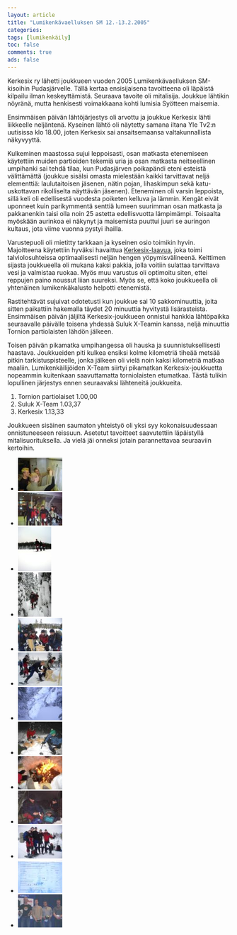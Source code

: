 ```yaml
---
layout: article 
title: "Lumikenkävaelluksen SM 12.-13.2.2005" 
categories: 
tags: [lumikenkäily]
toc: false 
comments: true 
ads: false 
---
```


Kerkesix ry lähetti joukkueen vuoden 2005 Lumikenkävaelluksen
SM-kisoihin Pudasjärvelle. Tällä kertaa ensisijaisena tavoitteena oli
läpäistä kilpailu ilman keskeyttämistä. Seuraava tavoite oli mitalisija.
Joukkue lähtikin nöyränä, mutta henkisesti voimakkaana kohti lumisia
Syötteen maisemia.

Ensimmäisen päivän lähtöjärjestys oli arvottu ja joukkue Kerkesix lähti
liikkeelle neljäntenä. Kyseinen lähtö oli näytetty samana iltana Yle
Tv2:n uutisissa klo 18.00, joten Kerkesix sai ansaitsemaansa
valtakunnallista näkyvyyttä.

Kulkeminen maastossa sujui leppoisasti, osan matkasta etenemiseen
käytettiin muiden partioiden tekemiä uria ja osan matkasta neitseellinen
umpihanki sai tehdä tilaa, kun Pudasjärven poikapändi eteni esteistä
välittämättä (joukkue sisälsi omasta mielestään kaikki tarvittavat neljä
elementtiä: laulutaitoisen jäsenen, nätin pojan, lihaskimpun sekä
katu-uskottavan rikolliselta näyttävän jäsenen). Eteneminen oli varsin
leppoista, sillä keli oli edellisestä vuodesta poiketen kelluva ja
lämmin. Kengät eivät uponneet kuin parikymmentä senttiä lumeen suurimman
osan matkasta ja pakkanenkin taisi olla noin 25 astetta edellisvuotta
lämpimämpi. Toisaalta myöskään aurinkoa ei näkynyt ja maisemista puuttui
juuri se auringon kultaus, jota viime vuonna pystyi ihailla.

Varustepuoli oli mietitty tarkkaan ja kyseinen osio toimikin hyvin.
Majoitteena käytettiin hyväksi havaittua
[Kerkesix-laavua](/kerkesix-laavu/), joka toimi talviolosuhteissa
optimaalisesti neljän hengen yöpymisvälineenä. Keittimen sijasta
joukkueella oli mukana kaksi pakkia, jolla voitiin sulattaa tarvittava
vesi ja valmistaa ruokaa. Myös muu varustus oli optimoitu siten, ettei
reppujen paino noussut liian suureksi. Myös se, että koko joukkueella
oli yhtenäinen lumikenkäkalusto helpotti etenemistä.

Rastitehtävät sujuivat odotetusti kun joukkue sai 10 sakkominuuttia,
joita sitten paikattiin hakemalla täydet 20 minuuttia hyvitystä
lisärasteista. Ensimmäisen päivän jäljiltä Kerkesix-joukkueen onnistui
hankkia lähtöpaikka seuraavalle päivälle toisena yhdessä Suluk X-Teamin
kanssa, neljä minuuttia Tornion partiolaisten lähdön jälkeen.

Toisen päivän pikamatka umpihangessa oli hauska ja suunnistuksellisesti
haastava. Joukkueiden piti kulkea ensiksi kolme kilometriä tiheää metsää
pitkin tarkistuspisteelle, jonka jälkeen oli vielä noin kaksi kilometriä
matkaa maaliin. Lumikenkäilijöiden X-Team siirtyi pikamatkan
Kerkesix-joukkuetta nopeammin kuitenkaan saavuttamatta torniolaisten
etumatkaa. Tästä tulikin lopullinen järjestys ennen seuraavaksi
lähteneitä joukkueita.

1.  Tornion partiolaiset 1.00,00
2.  Suluk X-Team 1.03,37
3.  Kerkesix 1.13,33

Joukkueen sisäinen saumaton yhteistyö oli yksi syy kokonaisuudessaan
onnistuneeseen reissuun. Asetetut tavoitteet saavutettiin läpäistyllä
mitalisuorituksella. Ja vielä jäi onneksi jotain parannettavaa
seuraaviin kertoihin.

<div class="th-grid image-gallery" markdown="1">

-   [![](/images/lumikenkavaellus-sm-2005/Thumbnails/vaelluslumikenkasm2005_06b.jpg)](/images/lumikenkavaellus-sm-2005/vaelluslumikenkasm2005_06b.jpg)
-   [![](/images/lumikenkavaellus-sm-2005/Thumbnails/vaelluslumikenkasm2005_04b.jpg)](/images/lumikenkavaellus-sm-2005/vaelluslumikenkasm2005_04b.jpg)
-   [![](/images/lumikenkavaellus-sm-2005/Thumbnails/vaelluslumikenkasm2005_02b.jpg)](/images/lumikenkavaellus-sm-2005/vaelluslumikenkasm2005_02b.jpg)
-   [![](/images/lumikenkavaellus-sm-2005/Thumbnails/vaelluslumikenkasm2005_03b.jpg)](/images/lumikenkavaellus-sm-2005/vaelluslumikenkasm2005_03b.jpg)
-   [![](/images/lumikenkavaellus-sm-2005/Thumbnails/vaelluslumikenkasm2005_05b.jpg)](/images/lumikenkavaellus-sm-2005/vaelluslumikenkasm2005_05b.jpg)
-   [![](/images/lumikenkavaellus-sm-2005/Thumbnails/vaelluslumikenkasm2005_08b.jpg)](/images/lumikenkavaellus-sm-2005/vaelluslumikenkasm2005_08b.jpg)
-   [![](/images/lumikenkavaellus-sm-2005/Thumbnails/vaelluslumikenkasm2005_12b.jpg)](/images/lumikenkavaellus-sm-2005/vaelluslumikenkasm2005_12b.jpg)
-   [![](/images/lumikenkavaellus-sm-2005/Thumbnails/vaelluslumikenkasm2005_07b.jpg)](/images/lumikenkavaellus-sm-2005/vaelluslumikenkasm2005_07b.jpg)
-   [![](/images/lumikenkavaellus-sm-2005/Thumbnails/vaelluslumikenkasm2005_10b.jpg)](/images/lumikenkavaellus-sm-2005/vaelluslumikenkasm2005_10b.jpg)
-   [![](/images/lumikenkavaellus-sm-2005/Thumbnails/vaelluslumikenkasm2005_13b.jpg)](/images/lumikenkavaellus-sm-2005/vaelluslumikenkasm2005_13b.jpg)
-   [![](/images/lumikenkavaellus-sm-2005/Thumbnails/vaelluslumikenkasm2005_09b.jpg)](/images/lumikenkavaellus-sm-2005/vaelluslumikenkasm2005_09b.jpg)
-   [![](/images/lumikenkavaellus-sm-2005/Thumbnails/vaelluslumikenkasm2005_11b.jpg)](/images/lumikenkavaellus-sm-2005/vaelluslumikenkasm2005_11b.jpg)
-   [![](/images/lumikenkavaellus-sm-2005/Thumbnails/vaelluslumikenkasm2005_01b.jpg)](/images/lumikenkavaellus-sm-2005/vaelluslumikenkasm2005_01b.jpg)

</div>
